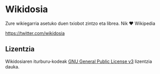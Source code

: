 # Wikidosia

Zure wikiegarria asetuko duen txiobot zintzo eta librea. Nik ❤️ Wikipedia

https://twitter.com/wikidosia

## Lizentzia

Wikidosiaren iturburu-kodeak [GNU General Public License v3](http://www.gnu.org/licenses/gpl.html) lizentzia dauka.
